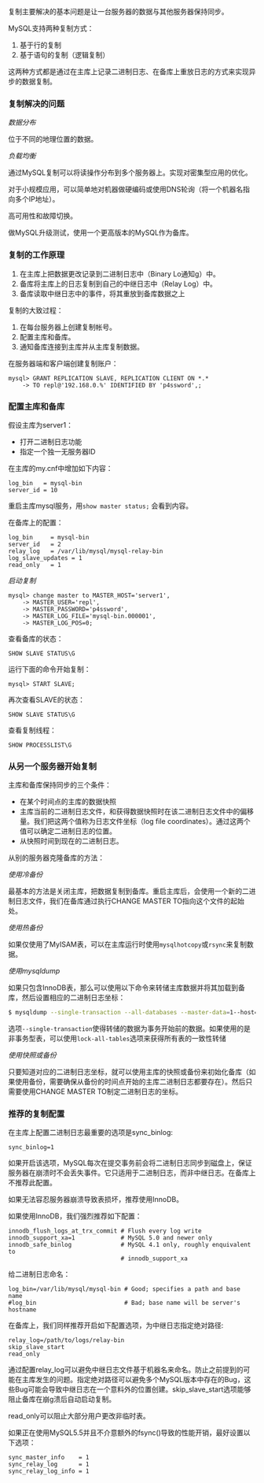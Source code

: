 复制主要解决的基本问题是让一台服务器的数据与其他服务器保持同步。

MySQL支持两种复制方式：

1. 基于行的复制
2. 基于语句的复制（逻辑复制）

这两种方式都是通过在主库上记录二进制日志、在备库上重放日志的方式来实现异步的数据复制。

### 复制解决的问题

*数据分布*

位于不同的地理位置的数据。

*负载均衡*

通过MySQL复制可以将读操作分布到多个服务器上。实现对密集型应用的优化。

对于小规模应用，可以简单地对机器做硬编码或使用DNS轮询（将一个机器名指向多个IP地址）。

高可用性和故障切换。

做MySQL升级测试，使用一个更高版本的MySQL作为备库。

### 复制的工作原理

1. 在主库上把数据更改记录到二进制日志中（Binary Lo通知g）中。
2. 备库将主库上的日志复制到自己的中继日志中（Relay Log）中。
3. 备库读取中继日志中的事件，将其重放到备库数据之上

复制的大致过程：

1. 在每台服务器上创建复制帐号。
2. 配置主库和备库。
3. 通知备库连接到主库并从主库复制数据。

在服务器端和客户端创建复制账户：
```
mysql> GRANT REPLICATION SLAVE, REPLICATION CLIENT ON *.*
    -> TO repl@'192.168.0.%' IDENTIFIED BY 'p4ssword',;
```

### 配置主库和备库

假设主库为server1：

- 打开二进制日志功能
- 指定一个独一无服务器ID

在主库的my.cnf中增加如下内容：
```
log_bin   = mysql-bin
server_id = 10
```

重启主库mysql服务，用`show master status;` 会看到内容。

在备库上的配置：

```
log_bin     = mysql-bin
server_id   = 2
relay_log   = /var/lib/mysql/mysql-relay-bin
log_slave_updates = 1
read_only   = 1
```

*启动复制*

```
mysql> change master to MASTER_HOST='server1',
    -> MASTER_USER='repl',
    -> MASTER_PASSWORD='p4ssword',
    -> MASTER_LOG_FILE='mysql-bin.000001',
    -> MASTER_LOG_POS=0;
```

查看备库的状态：

`SHOW SLAVE STATUS\G`

运行下面的命令开始复制：

`mysql> START SLAVE;`

再次查看SLAVE的状态：

`SHOW SLAVE STATUS\G`

查看复制线程：

`SHOW PROCESSLIST\G`

### 从另一个服务器开始复制 

主库和备库保持同步的三个条件：

- 在某个时间点的主库的数据快照
- 主库当前的二进制日志文件，和获得数据快照时在该二进制日志文件中的偏移量。我们把这两个值称为日志文件坐标（log file coordinates）。通过这两个值可以确定二进制日志的位置。
- 从快照时间到现在的二进制日志。

从别的服务器克隆备库的方法：

*使用冷备份*

最基本的方法是关闭主库，把数据复制到备库。重启主库后，会使用一个新的二进制日志文件，我们在备库通过执行CHANGE MASTER TO指向这个文件的起始处。

*使用热备份*

如果仅使用了MyISAM表，可以在主库运行时使用`mysqlhotcopy`或`rsync`来复制数据。

*使用mysqldump*

如果只包含InnoDB表，那么可以使用以下命令来转储主库数据并将其加载到备库，然后设置相应的二进制日志坐标：

```bash
$ mysqldump --single-transaction --all-databases --master-data=1--host=server1  | mysql --host=server2
```

选项`--single-transaction`使得转储的数据为事务开始前的数据。如果使用的是非事务型表，可以使用`lock-all-tables`选项来获得所有表的一致性转储

*使用快照或备份*

只要知道对应的二进制日志坐标，就可以使用主库的快照或备份来初始化备库（如果使用备份，需要确保从备份的时间点开始的主库二进制日志都要存在）。然后只需要使用CHANGE MASTER TO制定二进制日志的坐标。

### 推荐的复制配置

在主库上配置二进制日志最重要的选项是sync_binlog:

```
sync_binlog=1
```

如果开启该选项，MySQL每次在提交事务前会将二进制日志同步到磁盘上，保证服务器在崩溃时不会丢失事件。它只适用于二进制日志，而非中继日志。在备库上不推荐此配置。

如果无法容忍服务器崩溃导致表损坏，推荐使用InnoDB。

如果使用InnoDB，我们强烈推荐如下配置：

```
innodb_flush_logs_at_trx_commit # Flush every log write
innodb_support_xa=1             # MySQL 5.0 and newer only
innodb_safe_binlog              # MySQL 4.1 only, roughly enquivalent to
                                # innodb_support_xa
```

给二进制日志命名：

```
log_bin=/var/lib/mysql/mysql-bin # Good; specifies a path and base name
#log_bin                         # Bad; base name will be server's hostname
```

在备库上，我们同样推荐开启如下配置选项，为中继日志指定绝对路径:

```
relay_log=/path/to/logs/relay-bin
skip_slave_start
read_only
```

通过配置relay_log可以避免中继日志文件基于机器名来命名。防止之前提到的可能在主库发生的问题。指定绝对路径可以避免多个MySQL版本中存在的Bug，这些Bug可能会导致中继日志在一个意料外的位置创建。skip_slave_start选项能够阻止备库在崩g溃后自动启动复制。

read_only可以阻止大部分用户更改非临时表。

如果正在使用MySQL5.5并且不介意额外的fsync()导致的性能开销，最好设置以下选项：

```
sync_master_info    = 1
sync_relay_log      = 1
sync_relay_log_info = 1
```

